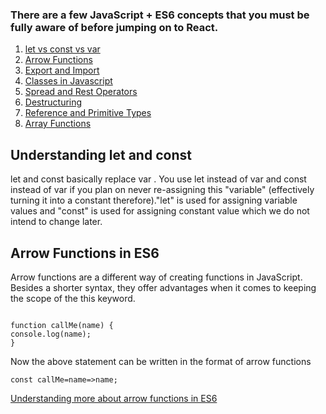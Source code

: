 ### There are a few JavaScript + ES6 concepts that you must be fully aware of before jumping on to React. 


1. [let vs const vs var](https://www.freecodecamp.org/news/var-let-and-const-whats-the-difference/)
2. [Arrow Functions](https://developer.mozilla.org/en-US/docs/Web/JavaScript/Reference/Functions/Arrow_functions)
3. [Export and Import](https://javascript.info/import-export)
4. [Classes in Javascript](https://developer.mozilla.org/en-US/docs/Web/JavaScript/Reference/Classes)
5. [Spread and Rest Operators](https://www.tutorialspoint.com/rest-and-spread-operators-in-javascript#:~:text=The%20rest%20operator%20(%E2%80%A6)%20allows,array%20into%20its%20individual%20elements.)
6. [Destructuring](https://developer.mozilla.org/en-US/docs/Web/JavaScript/Reference/Operators/Destructuring_assignment)
7. [Reference and Primitive Types](https://www.freecodecamp.org/news/primitive-vs-reference-data-types-in-javascript/)
8. [Array Functions](https://developer.mozilla.org/en-US/docs/Web/JavaScript/Reference/Global_Objects/Array)


## Understanding let and const

let and const basically replace var . You use let instead of var and const instead of var if you plan on never re-assigning this "variable" (effectively turning it into a constant therefore)."let" is used for assigning variable values and "const" is used for assigning constant value which we do not intend to change later.

## Arrow Functions in ES6

Arrow functions are a different way of creating functions in JavaScript. Besides a shorter syntax, they offer advantages when it comes to keeping the scope of the this keyword. 

```

function callMe(name) {
console.log(name);
}
```

Now the above statement can be written in the format of arrow functions 

```
const callMe=name=>name;
```

[Understanding more about arrow functions in ES6](https://developer.mozilla.org/en-US/docs/Web/JavaScript/Reference/Functions/Arrow_functions)



